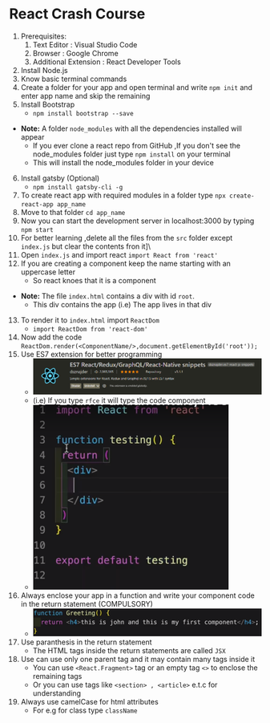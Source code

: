 # React Crash Course
1. Prerequisites:
    1. Text Editor : Visual Studio Code
    2. Browser : Google Chrome
    3. Additional Extension : React Developer Tools
2. Install Node.js
3. Know basic terminal commands
4. Create a folder for your app and open terminal and write `npm init` and enter app name and skip the remaining
5. Install Bootstrap 
    - `npm install bootstrap --save`
- **Note:** A folder `node_modules` with all the dependencies installed will appear
    - If you ever clone a react repo from GitHub ,If you don't see the node_modules folder just type `npm install` on your terminal
    - This will install the node_modules folder in your device
6. Install gatsby (Optional)
    - `npm install gatsby-cli -g`
7. To create react app with required modules in a folder type `npx create-react-app app_name`
8. Move to that folder `cd app_name`
9. Now you can start the development server in localhost:3000 by typing `npm start`
10. For better learning ,delete all the files from the `src` folder except `index.js` but clear the contents fron it]\
11. Open `index.js` and import react `import React from 'react'`
12. If you are creating a component keep the name starting with an uppercase letter 
    - So react knoes that it is a component
- **Note:** The file `index.html` contains a div with id `root`.
    - This div contains the app (i.e) The app lives in that div
13. To render it to `index.html` import `ReactDom`
    - `import ReactDom from 'react-dom'`
14. Now add the code `ReactDom.render(<ComponentName/>,document.getElementById('root'));`
15. Use ES7 extension for better programming
    - ![ES7extension](Images/ES7extension.png)
    - (i.e) If you type `rfce` it will type the code component
    - ![rfceCode](Images/rfce.png)
16. Always enclose your app in a function and write your component code in the return statement (COMPULSORY)
    - ![ComponentImage](Images/Component.bmp)
17. Use paranthesis in the return statement
    - The HTML tags inside the return statements are called `JSX`
18. Use can use only one parent tag and it may contain many tags inside it
    - You can use `<React.Fragment>` tag or an empty tag `<>` to enclose the remaining tags
    - Or you can use tags like `<section> , <article>` e.t.c for understanding
19. Always use camelCase for html attributes
    - For e.g for class type `className`
